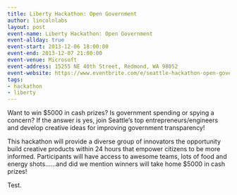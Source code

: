 ```yaml
---
title: Liberty Hackathon: Open Government
author: lincolnlabs
layout: post  
event-name: Liberty Hackathon: Open Government
event-allday: true  
event-start: 2013-12-06 18:00:00  
event-end: 2013-12-07 21:00:00  
event-venue: Microsoft
event-address: 15255 NE 40th Street, Redmond, WA 98052
event-website: https://www.eventbrite.com/e/seattle-hackathon-open-government-tickets-8315322353
tags:
- hackathon
- liberty
---  
```


Want to win $5000 in cash prizes? Is government spending or spying a concern? If the answer is yes, join Seattle’s top entrepreneurs/engineers and develop creative ideas for improving government transparency!
  
This hackathon will provide a diverse group of innovators the opportunity build creative products within 24 hours that empower citizens to be more informed. Participants will have access to awesome teams, lots of food and energy shots......and did we mention winners will take home $5000 in cash prizes!

Test.
